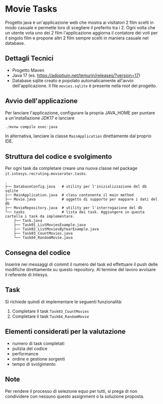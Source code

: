 # Movie Tasks

Progetto java è un'applicazione web che mostra ai visitatori 2 film scelti in modo casuale e permette loro di scegliere 
il preferito tra i 2. Ogni volta che un utente vota uno dei 2 film l'applicazione aggiorna il contatore dei voti per il singolo film e propone altri 2 film sempre scelti in maniera casuale nel database.

## Dettagli Tecnici

- Progetto Maven
- Java 17 (es. https://adoptium.net/temurin/releases/?version=17)
- Database sqlite creato e popolato automaticamente all'avvio dell'applicazione. Il file `movies.sqlite` è presente nella root del progetto.

## Avvio dell'applicazione

Per lanciare l'applicazione, configurare la propria JAVA_HOME per puntare a un'installazione JDK17 e lanciare

```java
./mvnw compile exec:java
``` 

In alternativa, lanciare la classe `MainApplication` direttamente dal proprio IDE.

## Struttura del codice e svolgimento

Per ogni task da completare creare una nuova classe nel package `it.intesys.recruting.movierater.tasks`.

```
.                      
├── DatabaseConfig.java   # utility per l'inizializzazione del db sqlite
├── MainApplication.java  # class contenente il main method
├── Movie.java            # oggetto di supporto per mappare i dati del db
├── MovieRepository.java  # utility per l'interrogazione del db
└── tasks                 # lista dei task. Aggiungere in questa cartella i task da implementare.  
    ├── Task.java
    ├── Task01_ListMoviesExample.java  
    ├── Task02_ListMoviesByYearExample.java
    ├── Task03_CountMovies.java
    └── Task04_RandomMovie.java
```

## Consegna del codice

Inserire nei messaggi di commit il numero del task ed effettuare il push delle modifiche direttamente su questo repository.
Al termine del lavoro avvisare il referente di Intesys.

## Task

Si richiede quindi di implementare le seguenti funzionalità:

1. Completare il task `Task03_CountMovies`
1. Completare il task `Task04_RandomMovie`
 


## Elementi considerati per la valutazione

- numero di task completati
- pulizia del codice
- performance
- ordine e gestione sorgenti
- tempo di svolgimento

## Note
Per rendere il processo di selezione equo per tutti, si prega di non condividere con nessuno questo assignment o la soluzione proposta.



